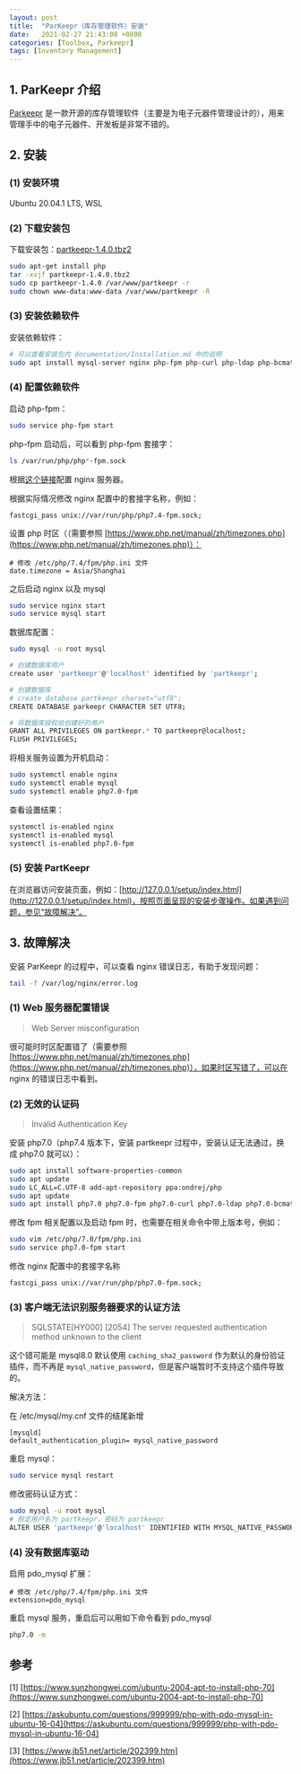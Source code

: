```yaml
---
layout: post
title:  "ParKeepr（库存管理软件）安装"
date:   2021-02-27 21:43:00 +0800
categories: [Toolbox, Parkeepr]
tags: [Inventory Management]
---
```


## 1. ParKeepr 介绍

[Parkeepr](https://partkeepr.org/) 是一款开源的库存管理软件（主要是为电子元器件管理设计的），用来管理手中的电子元器件、开发板是非常不错的。

## 2. 安装

### (1) 安装环境

Ubuntu 20.04.1 LTS, WSL

### (2) 下载安装包

下载安装包：[partkeepr-1.4.0.tbz2](https://downloads.partkeepr.org/partkeepr-1.4.0.tbz2)

```bash
sudo apt-get install php
tar -xvjf partkeepr-1.4.0.tbz2
sudo cp partkeepr-1.4.0 /var/www/partkeepr -r
sudo chown www-data:www-data /var/www/partkeepr -R
```

### (3) 安装依赖软件

安装依赖软件：

```bash
# 可以查看安装包内 documentation/Installation.md 中的说明
sudo apt install mysql-server nginx php-fpm php-curl php-ldap php-bcmath php-gd php-dom php-intl
```

### (4) 配置依赖软件

启动 php-fpm：

```bash
sudo service php-fpm start
```

php-fpm 启动后，可以看到 php-fpm 套接字：

```bash
ls /var/run/php/php*-fpm.sock
```

根据[这个链接](https://wiki.partkeepr.org/wiki/KB00005:Web_Server_Configuration)配置 nginx 服务器。

根据实际情况修改 nginx 配置中的套接字名称，例如：

```
fastcgi_pass unix://var/run/php/php7.4-fpm.sock;
```

设置 php 时区（（需要参照 [https://www.php.net/manual/zh/timezones.php](https://www.php.net/manual/zh/timezones.php)）：

```
# 修改 /etc/php/7.4/fpm/php.ini 文件
date.timezone = Asia/Shanghai
```

之后启动 nginx 以及 mysql

```bash
sudo service nginx start
sudo service mysql start
```

数据库配置：

```bash
sudo mysql -u root mysql

# 创建数据库用户
create user 'partkeepr'@'localhost' identified by 'partkeepr';

# 创建数据库
# create database partkeepr charset="utf8";
CREATE DATABASE parkeepr CHARACTER SET UTF8;

# 将数据库授权给创建好的用户
GRANT ALL PRIVILEGES ON partkeepr.* TO partkeepr@localhost;
FLUSH PRIVILEGES;
```

将相关服务设置为开机启动：

```bash
sudo systemctl enable nginx
sudo systemctl enable mysql
sudo systemctl enable php7.0-fpm
```

查看设置结果：

```bash
systemctl is-enabled nginx
systemctl is-enabled mysql
systemctl is-enabled php7.0-fpm
```

### (5) 安装 PartKeepr

在浏览器访问安装页面，例如：[http://127.0.0.1/setup/index.html](http://127.0.0.1/setup/index.html)，按照页面呈现的安装步骤操作。如果遇到问题，参见“故障解决”。

## 3. 故障解决

安装 ParKeepr 的过程中，可以查看 nginx 错误日志，有助于发现问题：

```bash
tail -f /var/log/nginx/error.log
```

### (1) Web 服务器配置错误

> Web Server misconfiguration

很可能时时区配置错了（需要参照 [https://www.php.net/manual/zh/timezones.php](https://www.php.net/manual/zh/timezones.php)），如果时区写错了，可以在 nginx 的错误日志中看到。

### (2) 无效的认证码

> Invalid Authentication Key

安装 php7.0（php7.4 版本下，安装 partkeepr 过程中，安装认证无法通过，换成 php7.0 就可以）：

```bash
sudo apt install software-properties-common
sudo apt update
sudo LC_ALL=C.UTF-8 add-apt-repository ppa:ondrej/php 
sudo apt update
sudo apt install php7.0 php7.0-fpm php7.0-curl php7.0-ldap php7.0-bcmath php7.0-gd php7.0-dom php7.0-intl
```

修改 fpm 相关配置以及启动 fpm 时，也需要在相关命令中带上版本号，例如：

```bash
sudo vim /etc/php/7.0/fpm/php.ini
sudo service php7.0-fpm start
```

修改 nginx 配置中的套接字名称

```
fastcgi_pass unix://var/run/php/php7.0-fpm.sock;
```

### (3) 客户端无法识别服务器要求的认证方法

> SQLSTATE[HY000] [2054] The server requested authentication method unknown to the client

这个错可能是 mysql8.0 默认使用 `caching_sha2_password` 作为默认的身份验证插件，而不再是 `mysql_native_password`，但是客户端暂时不支持这个插件导致的。

解决方法：

在 /etc/mysql/my.cnf 文件的结尾新增

```
[mysqld] 
default_authentication_plugin= mysql_native_password
```

重启 mysql：

```bash
sudo service mysql restart
```

修改密码认证方式：

```bash
sudo mysql -u root mysql
# 假定用户名为 partkeepr，密码为 partkeepr
ALTER USER 'partkeepr'@'localhost' IDENTIFIED WITH MYSQL_NATIVE_PASSWORD BY 'partkeepr';
```

### (4) 没有数据库驱动

启用 pdo_mysql 扩展：

```
# 修改 /etc/php/7.4/fpm/php.ini 文件
extension=pdo_mysql
```

重启 mysql 服务，重启后可以用如下命令看到 pdo_mysql

```bash
php7.0 -m
```

## 参考

[1] [https://www.sunzhongwei.com/ubuntu-2004-apt-to-install-php-70](https://www.sunzhongwei.com/ubuntu-2004-apt-to-install-php-70)

[2] [https://askubuntu.com/questions/999999/php-with-pdo-mysql-in-ubuntu-16-04](https://askubuntu.com/questions/999999/php-with-pdo-mysql-in-ubuntu-16-04)

[3] [https://www.jb51.net/article/202399.htm](https://www.jb51.net/article/202399.htm)